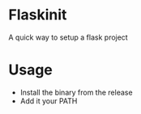 # Flaskinit

A quick way to setup a flask project 

# Usage

- Install the binary from the release
- Add it your PATH
